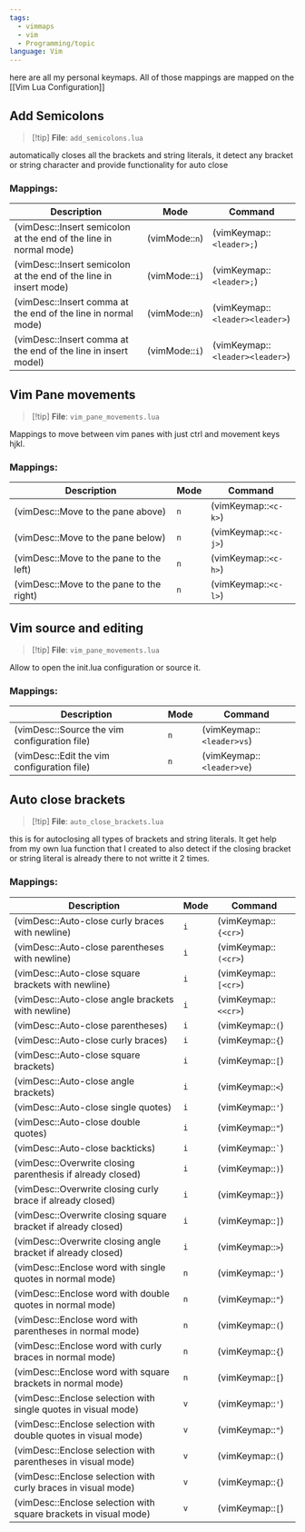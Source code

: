 ```yaml
---
tags:
  - vimmaps
  - vim
  - Programming/topic
language: Vim
---
```

here are all my personal keymaps. All of those mappings are mapped on the [[Vim Lua Configuration]]
## Add Semicolons
> [!tip] **File**: `add_semicolons.lua`

automatically closes all the brackets and string literals, it detect any bracket or string character and provide functionality for auto close
### Mappings:

| Description                                                       | Mode           | Command                         |
| ----------------------------------------------------------------- | -------------- | ------------------------------- |
| (vimDesc::Insert semicolon at the end of the line in normal mode) | (vimMode::`n`) | (vimKeymap::`<leader>;`)        |
| (vimDesc::Insert semicolon at the end of the line in insert mode) | (vimMode::`i`) | (vimKeymap::`<leader>;`)        |
| (vimDesc::Insert comma at the end of the line in normal mode)     | (vimMode::`n`) | (vimKeymap::`<leader><leader>`) |
| (vimDesc::Insert comma at the end of the line in insert model)    | (vimMode::`i`) | (vimKeymap::`<leader><leader>`) |
## Vim Pane movements
> [!tip] **File**: `vim_pane_movements.lua`

Mappings to move between vim panes with just ctrl and movement keys hjkl.
### Mappings:

| Description                              | Mode | Command              |
| ---------------------------------------- | ---- | -------------------- |
| (vimDesc::Move to the pane above)        | `n`  | (vimKeymap::`<c-k>`) |
| (vimDesc::Move to the pane below)        | `n`  | (vimKeymap::`<c-j>`) |
| (vimDesc::Move to the pane to the left)  | `n`  | (vimKeymap::`<c-h>`) |
| (vimDesc::Move to the pane to the right) | `n`  | (vimKeymap::`<c-l>`) |
## Vim source and editing
> [!tip] **File**: `vim_pane_movements.lua`

Allow to open the init.lua configuration or source it.
### Mappings:

| Description                                  | Mode | Command                   |
| -------------------------------------------- | ---- | ------------------------- |
| (vimDesc::Source the vim configuration file) | `n`  | (vimKeymap::`<leader>vs`) |
| (vimDesc::Edit the vim configuration file)   | `n`  | (vimKeymap::`<leader>ve`) |
## Auto close brackets
> [!tip] **File**: `auto_close_brackets.lua`

this is for autoclosing all types of brackets and string literals.
It get help from my own lua function that I created to also detect if the closing bracket or string literal is already there to not writte it 2 times.
### Mappings:
| Description                                                      | Mode | Command              |
| ---------------------------------------------------------------- | ---- | -------------------- |
| (vimDesc::Auto-close curly braces with newline)                  | `i`  | (vimKeymap::`{<cr>`) |
| (vimDesc::Auto-close parentheses with newline)                   | `i`  | (vimKeymap::`(<cr>`) |
| (vimDesc::Auto-close square brackets with newline)               | `i`  | (vimKeymap::`[<cr>`) |
| (vimDesc::Auto-close angle brackets with newline)                | `i`  | (vimKeymap::`<<cr>`) |
| (vimDesc::Auto-close parentheses)                                | `i`  | (vimKeymap::`(`)     |
| (vimDesc::Auto-close curly braces)                               | `i`  | (vimKeymap::`{`)     |
| (vimDesc::Auto-close square brackets)                            | `i`  | (vimKeymap::`[`)     |
| (vimDesc::Auto-close angle brackets)                             | `i`  | (vimKeymap::`<`)     |
| (vimDesc::Auto-close single quotes)                              | `i`  | (vimKeymap::`'`)     |
| (vimDesc::Auto-close double quotes)                              | `i`  | (vimKeymap::`"`)     |
| (vimDesc::Auto-close backticks)                                  | `i`  | (vimKeymap::`` ` ``) |
| (vimDesc::Overwrite closing parenthesis if already closed)       | `i`  | (vimKeymap::`)`)     |
| (vimDesc::Overwrite closing curly brace if already closed)       | `i`  | (vimKeymap::`}`)     |
| (vimDesc::Overwrite closing square bracket if already closed)    | `i`  | (vimKeymap::`]`)     |
| (vimDesc::Overwrite closing angle bracket if already closed)     | `i`  | (vimKeymap::`>`)     |
| (vimDesc::Enclose word with single quotes in normal mode)        | `n`  | (vimKeymap::`'`)     |
| (vimDesc::Enclose word with double quotes in normal mode)        | `n`  | (vimKeymap::`"`)     |
| (vimDesc::Enclose word with parentheses in normal mode)          | `n`  | (vimKeymap::`(`)     |
| (vimDesc::Enclose word with curly braces in normal mode)         | `n`  | (vimKeymap::`{`)     |
| (vimDesc::Enclose word with square brackets in normal mode)      | `n`  | (vimKeymap::`[`)     |
| (vimDesc::Enclose selection with single quotes in visual mode)   | `v`  | (vimKeymap::`'`)     |
| (vimDesc::Enclose selection with double quotes in visual mode)   | `v`  | (vimKeymap::`"`)     |
| (vimDesc::Enclose selection with parentheses in visual mode)     | `v`  | (vimKeymap::`(`)     |
| (vimDesc::Enclose selection with curly braces in visual mode)    | `v`  | (vimKeymap::`{`)     |
| (vimDesc::Enclose selection with square brackets in visual mode) | `v`  | (vimKeymap::`[`)     |
